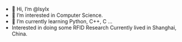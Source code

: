 - 👋 Hi, I’m @lsylx
- 👀 I’m interested in Computer Science.
- 🌱 I’m currently learning Python, C++, C ...
- Interested in doing some RFID Research
Currently lived in Shanghai, China.

<!---
lsylx/lsylx is a ✨ special ✨ repository because its `README.md` (this file) appears on your GitHub profile.
You can click the Preview link to take a look at your changes.
--->
